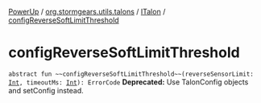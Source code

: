 [PowerUp](../../index.md) / [org.stormgears.utils.talons](../index.md) / [ITalon](index.md) / [configReverseSoftLimitThreshold](./config-reverse-soft-limit-threshold.md)

# configReverseSoftLimitThreshold

`abstract fun ~~configReverseSoftLimitThreshold~~(reverseSensorLimit: `[`Int`](https://kotlinlang.org/api/latest/jvm/stdlib/kotlin/-int/index.html)`, timeoutMs: `[`Int`](https://kotlinlang.org/api/latest/jvm/stdlib/kotlin/-int/index.html)`): ErrorCode`
**Deprecated:** Use TalonConfig objects and setConfig instead.

